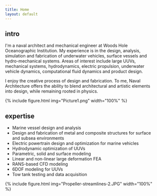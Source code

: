 ```yaml
---
title: Home
layout: default
---
```


## intro
I'm a naval architect and mechanical engineer at Woods Hole Oceanographic Institution. My experience is in the design, analysis, simulation and fabrication of underwater vehicles, surface vessels and hydro-mechanical systems. Areas of interest include large UUVs, mechanical systems, hydrodynamics, electric propulsion, underwater vehicle dynamics, computational fluid dynamics and product design.

I enjoy the creative process of design and fabrication. To me, Naval Architecture offers the ability to blend architectural and artistic elements into design, while remaining rooted in physics.

{% include figure.html img="Picture1.png" width="100%" %}

## expertise
* Marine vessel design and analysis
* Design and fabrication of metal and composite structures for surface and subsea environments
* Electric powertrain design and optimization for marine vehicles
* Hydrodynamic optimization of UUVs
* Parametric, solid and surface modeling
* Linear and non-linear large deformation FEA
* RANS-based CFD modeling
* 6DOF modeling for UUVs
* Tow tank testing and data acquisition

{% include figure.html img="Propeller-streamlines-2.JPG" width="100%" %}
